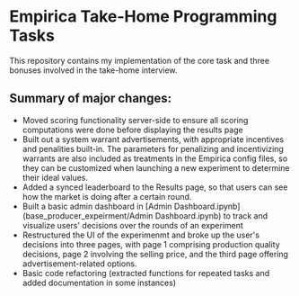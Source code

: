# Empirica Take-Home Programming Tasks

This repository contains my implementation of the core task and three bonuses involved in the take-home interview.

## Summary of major changes:
* Moved scoring functionality server-side to ensure all scoring computations were done before displaying the results page
* Built out a system warrant advertisements, with appropriate incentives and penalities built-in. The parameters for penalizing and incentivizing warrants are also included as treatments in the Empirica config files, so they can be customized when launching a new experiment to determine their ideal values.
* Added a synced leaderboard to the Results page, so that users can see how the market is doing after a certain round.
* Built a basic admin dashboard in [Admin Dashboard.ipynb](base_producer_expeirment/Admin Dashboard.ipynb) to track and visualize users' decisions over the rounds of an experiment
* Restructured the UI of the experimenmt and broke up the user's decisions into three pages, with page 1 comprising production quality decisions, page 2 involving the selling price, and the third page offering advertisement-related options.
* Basic code refactoring (extracted functions for repeated tasks and added documentation in some instances)

